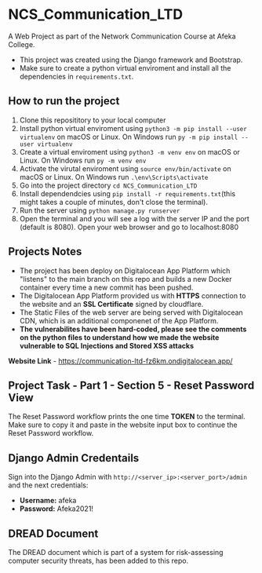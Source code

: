 # NCS_Communication_LTD
A Web Project as part of the Network Communication Course at Afeka College.

- This project was created using the Django framework and Bootstrap.
- Make sure to create a python virtual enviroment and install all the dependencies in `requirements.txt`.

## How to run the project

1. Clone this reposititory to your local computer
2. Install python virtual enviroment using `python3 -m pip install --user virtualenv` on macOS or Linux. On Windows run `py -m pip install --user virtualenv`
3. Create a virtual enviroment using `python3 -m venv env` on macOS or Linux. On Windows run `py -m venv env`
4. Activate the virutal enviroment using `source env/bin/activate` on macOS or Linux. On Windows run `.\env\Scripts\activate`
5. Go into the project directory `cd NCS_Communication_LTD`
6. Install dependendcies using `pip install -r requirements.txt`(this might takes a couple of minutes, don't close the terminal).
7. Run the server using `python manage.py runserver`
8. Open the terminal and you will see a log with the server IP and the port (default is 8080). Open your web browser and go to localhost:8080

## Projects Notes
- The project has been deploy on Digitalocean App Platform which "listens" to the main branch on this repo and builds a new Docker container every time a new commit has been pushed.
- The Digitalocean App Platform provided us with **HTTPS** connection to the website and an **SSL Certificate** signed by cloudflare.
- The Static Files of the web server are being served with Digitalocean CDN, which is an additional componenet of the App Platform.
- **The vulnerabilites have been hard-coded, please see the comments on the python files to understand how we made the website vulnerable to SQL Injections and Stored XSS attacks**

**Website Link** - https://communication-ltd-fz6km.ondigitalocean.app/

## Project Task - Part 1 - Section 5 - Reset Password View
The Reset Password workflow prints the one time **TOKEN** to the terminal.
Make sure to copy it and paste in the website input box to continue the Reset Password workflow.

## Django Admin Credentails
Sign into the Django Admin with `http://<server_ip>:<server_port>/admin` and the next credentials:
- **Username:** afeka
- **Password:** Afeka2021!

## DREAD Document
The DREAD document which is part of a system for risk-assessing computer security threats, has been added to this repo.




